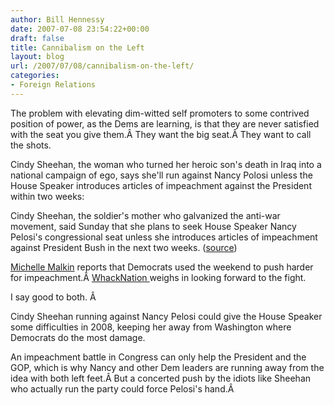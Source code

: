 ```yaml
---
author: Bill Hennessy
date: 2007-07-08 23:54:22+00:00
draft: false
title: Cannibalism on the Left
layout: blog
url: /2007/07/08/cannibalism-on-the-left/
categories:
- Foreign Relations
---
```


The problem with elevating dim-witted self promoters to some contrived position of power, as the Dems are learning, is that they are never satisfied with the seat you give them.Â  They want the big seat.Â  They want to call the shots.

Cindy Sheehan, the woman who turned her heroic son's death in Iraq into a national campaign of ego, says she'll run against Nancy Polosi unless the House Speaker introduces articles of impeachment against the President within two weeks:

Cindy Sheehan, the soldier's mother who galvanized the anti-war movement, said Sunday that she plans to seek House Speaker Nancy Pelosi's congressional seat unless she introduces articles of impeachment against President Bush in the next two weeks. ([source](https://apnews.myway.com/article/20070708/D8Q8NBDG0.html))

[Michelle Malkin](https://michellemalkin.com/2007/07/08/the-impeachment-drive-gains-steam/) reports that Democrats used the weekend to push harder for impeachment.Â  [WhackNation ](https://www.whackynation.com/?p=850)weighs in looking forward to the fight.  


I say good to both. Â 

Cindy Sheehan running against Nancy Pelosi could give the House Speaker some difficulties in 2008, keeping her away from Washington where Democrats do the most damage.

An impeachment battle in Congress can only help the President and the GOP, which is why Nancy and other Dem leaders are running away from the idea with both left feet.Â  But a concerted push by the idiots like Sheehan who actually run the party could force Pelosi's hand.Â   

